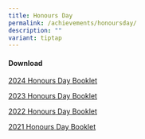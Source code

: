 ```yaml
---
title: Honours Day
permalink: /achievements/honoursday/
description: ""
variant: tiptap
---
```

<p></p>
<h4>Download</h4>
<p><a href="https://indd.adobe.com/view/ab5f3b25-2482-4b39-ac86-507c1e5c91e1" rel="noopener nofollow" target="_blank">2024 Honours Day Booklet</a>
</p>
<p><a href="https://indd.adobe.com/view/9e5d462a-7695-4d6b-a5c0-d162ee0fd966" rel="noopener noreferrer nofollow" target="_blank">2023 Honours Day Booklet</a>
</p>
<p><a href="/files/2022%20honours%20day%20booklet.pdf" rel="noopener noreferrer nofollow" target="_blank">2022 Honours Day Booklet</a>
</p>
<p><a href="/files/2021%20honours%20day%20booklet.pdf" rel="noopener noreferrer nofollow" target="_blank">2021 Honours Day Booklet</a>
</p>
<p></p>